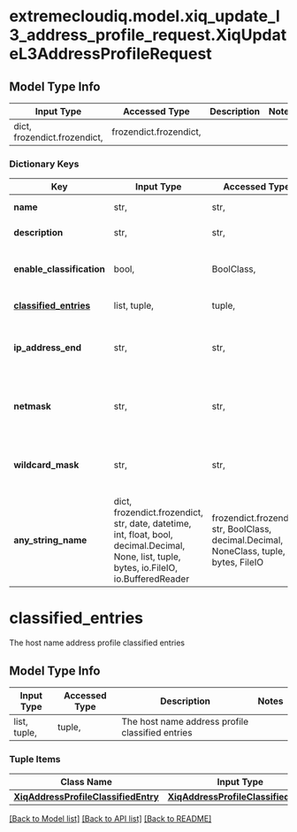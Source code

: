# extremecloudiq.model.xiq_update_l3_address_profile_request.XiqUpdateL3AddressProfileRequest

## Model Type Info
Input Type | Accessed Type | Description | Notes
------------ | ------------- | ------------- | -------------
dict, frozendict.frozendict,  | frozendict.frozendict,  |  | 

### Dictionary Keys
Key | Input Type | Accessed Type | Description | Notes
------------ | ------------- | ------------- | ------------- | -------------
**name** | str,  | str,  | The L3 Address profile name | 
**description** | str,  | str,  | The L3 Address profile description | [optional] 
**enable_classification** | bool,  | BoolClass,  | The flag to enable classification entries on host name address profile | [optional] 
**[classified_entries](#classified_entries)** | list, tuple,  | tuple,  | The host name address profile classified entries | [optional] 
**ip_address_end** | str,  | str,  | The classified entry IP address end, only available for \&quot;IP_RANGE\&quot; address type | [optional] 
**netmask** | str,  | str,  | The classified entry IP address end, only available for \&quot;IP_SUBNET\&quot; address type | [optional] 
**wildcard_mask** | str,  | str,  | The wildcard address profile mask value, only available for \&quot;WILDCARD\&quot; address type | [optional] 
**any_string_name** | dict, frozendict.frozendict, str, date, datetime, int, float, bool, decimal.Decimal, None, list, tuple, bytes, io.FileIO, io.BufferedReader | frozendict.frozendict, str, BoolClass, decimal.Decimal, NoneClass, tuple, bytes, FileIO | any string name can be used but the value must be the correct type | [optional]

# classified_entries

The host name address profile classified entries

## Model Type Info
Input Type | Accessed Type | Description | Notes
------------ | ------------- | ------------- | -------------
list, tuple,  | tuple,  | The host name address profile classified entries | 

### Tuple Items
Class Name | Input Type | Accessed Type | Description | Notes
------------- | ------------- | ------------- | ------------- | -------------
[**XiqAddressProfileClassifiedEntry**](XiqAddressProfileClassifiedEntry.md) | [**XiqAddressProfileClassifiedEntry**](XiqAddressProfileClassifiedEntry.md) | [**XiqAddressProfileClassifiedEntry**](XiqAddressProfileClassifiedEntry.md) |  | 

[[Back to Model list]](../../README.md#documentation-for-models) [[Back to API list]](../../README.md#documentation-for-api-endpoints) [[Back to README]](../../README.md)

